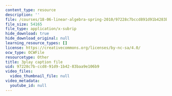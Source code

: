 ```yaml
---
content_type: resource
description: ''
file: /courses/18-06-linear-algebra-spring-2010/97228c7bccd891d91b4283baa9e106b9_8o5Cmfpeo6g.srt
file_size: 54165
file_type: application/x-subrip
hide_download: true
hide_download_original: null
learning_resource_types: []
license: https://creativecommons.org/licenses/by-nc-sa/4.0/
ocw_type: OCWFile
resourcetype: Other
title: 3play caption file
uid: 97228c7b-ccd8-91d9-1b42-83baa9e106b9
video_files:
  video_thumbnail_file: null
video_metadata:
  youtube_id: null
---
```

